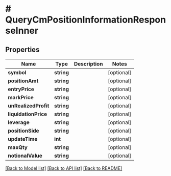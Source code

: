 # # QueryCmPositionInformationResponseInner

## Properties

Name | Type | Description | Notes
------------ | ------------- | ------------- | -------------
**symbol** | **string** |  | [optional]
**positionAmt** | **string** |  | [optional]
**entryPrice** | **string** |  | [optional]
**markPrice** | **string** |  | [optional]
**unRealizedProfit** | **string** |  | [optional]
**liquidationPrice** | **string** |  | [optional]
**leverage** | **string** |  | [optional]
**positionSide** | **string** |  | [optional]
**updateTime** | **int** |  | [optional]
**maxQty** | **string** |  | [optional]
**notionalValue** | **string** |  | [optional]

[[Back to Model list]](../../README.md#models) [[Back to API list]](../../README.md#endpoints) [[Back to README]](../../README.md)
